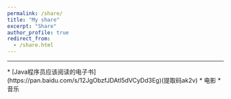 ```yaml
---
permalink: /share/
title: "My share"
excerpt: "Share"
author_profile: true
redirect_from:
  - /share.html
---
```


<hr/>
* [Java程序员应该阅读的电子书](https://pan.baidu.com/s/12JgObzfJDAtl5dVCyDd3Eg)(提取码ak2v)
* 电影
* 音乐
